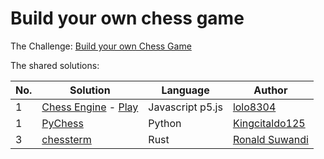 # Build your own chess game

The Challenge: [Build your own Chess Game](https://codingchallenges.fyi/challenges/challenge-chess)

The shared solutions:

| No. | Solution                                                       | Language | Author                                              |
|-----|----------------------------------------------------------------|----------|-----------------------------------------------------|
| 1   | [Chess Engine](https://github.com/lolo8304/chess-coding-challenge) - [Play](https://chess-coding-challenge.vercel.app) | Javascript p5.js   | [lolo8304](https://github.com/lolo8304) |
| 1   | [PyChess](https://github.com/Kingcitaldo125/PyChess) |  Python  | [Kingcitaldo125](https://github.com/Kingcitaldo125/) |
| 3   | [chessterm](https://github.com/ronaldsuwandi/chessterm) | Rust | [Ronald Suwandi](https://github.com/ronaldsuwandi/)
